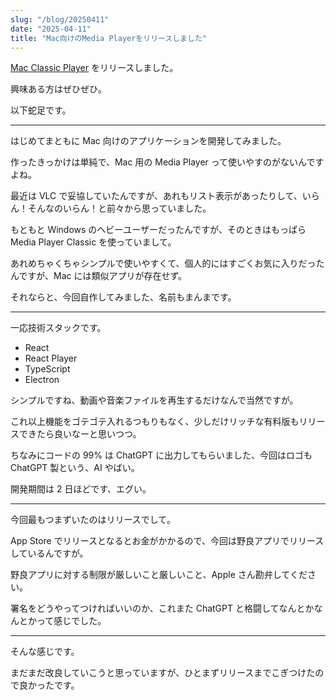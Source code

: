 ```yaml
---
slug: "/blog/20250411"
date: "2025-04-11"
title: "Mac向けのMedia Playerをリリースしました"
---
```


[Mac Classic Player](https://github.com/piro0919/mac-classic-player) をリリースしました。

興味ある方はぜひぜひ。

以下蛇足です。

---

はじめてまともに Mac 向けのアプリケーションを開発してみました。

作ったきっかけは単純で、Mac 用の Media Player って使いやすのがないんですよね。

最近は VLC で妥協していたんですが、あれもリスト表示があったりして、いらん！そんなのいらん！と前々から思っていました。

もともと Windows のヘビーユーザーだったんですが、そのときはもっぱら Media Player Classic を使っていまして。

あれめちゃくちゃシンプルで使いやすくて、個人的にはすごくお気に入りだったんですが、Mac には類似アプリが存在せず。

それならと、今回自作してみました、名前もまんまです。

---

一応技術スタックです。

- React
- React Player
- TypeScript
- Electron

シンプルですね、動画や音楽ファイルを再生するだけなんで当然ですが。

これ以上機能をゴテゴテ入れるつもりもなく、少しだけリッチな有料版もリリースできたら良いなーと思いつつ。

ちなみにコードの 99% は ChatGPT に出力してもらいました、今回はロゴも ChatGPT 製という、AI やばい。

開発期間は 2 日ほどです、エグい。

---

今回最もつまずいたのはリリースでして。

App Store でリリースとなるとお金がかかるので、今回は野良アプリでリリースしているんですが。

野良アプリに対する制限が厳しいこと厳しいこと、Apple さん勘弁してください。

署名をどうやってつければいいのか、これまた ChatGPT と格闘してなんとかなんとかって感じでした。

---

そんな感じです。

まだまだ改良していこうと思っていますが、ひとまずリリースまでこぎつけたので良かったです。
